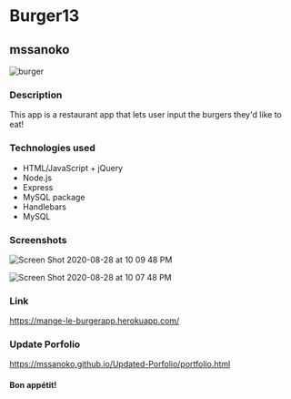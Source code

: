 
# Burger13

## mssanoko 

![burger](https://user-images.githubusercontent.com/61078512/91626471-52f20d00-e97d-11ea-8d9a-1dc959ecc0fa.png)

### Description

This app is a restaurant app that lets user input the burgers they'd like to eat! 

### Technologies used 

 * HTML/JavaScript + jQuery
 * Node.js
 * Express
 * MySQL package
 * Handlebars
 * MySQL

### Screenshots

![Screen Shot 2020-08-28 at 10 09 48 PM](https://user-images.githubusercontent.com/61078512/91626352-68b30280-e97c-11ea-815e-cf5b5dfb63fe.png)

![Screen Shot 2020-08-28 at 10 07 48 PM](https://user-images.githubusercontent.com/61078512/91626354-694b9900-e97c-11ea-821a-a49b564ae924.png)

### Link 

https://mange-le-burgerapp.herokuapp.com/

### Update Porfolio 

https://mssanoko.github.io/Updated-Porfolio/portfolio.html



#### Bon appétit!